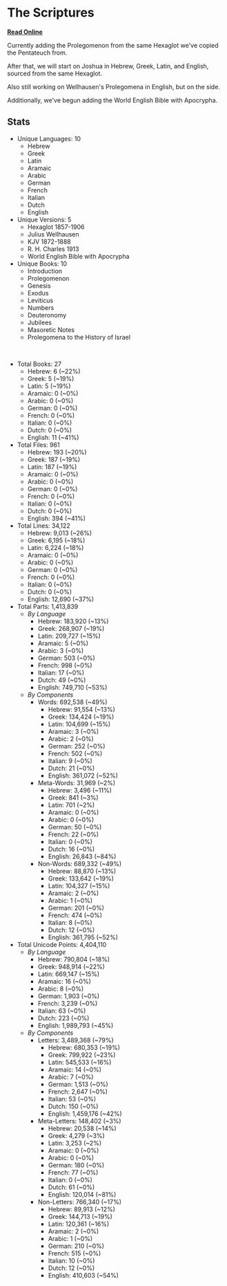 # The Scriptures

**[Read Online](https://r-neal-kelly.github.io/the_scriptures/)**

Currently adding the Prolegomenon from the same Hexaglot we've copied the Pentateuch from.

After that, we will start on Joshua in Hebrew, Greek, Latin, and English, sourced from the same Hexaglot.

Also still working on Wellhausen's Prolegomena in English, but on the side.

Additionally, we've begun adding the World English Bible with Apocrypha.

## Stats

- Unique Languages: 10
    - Hebrew
    - Greek
    - Latin
    - Aramaic
    - Arabic
    - German
    - French
    - Italian
    - Dutch
    - English
- Unique Versions: 5
    - Hexaglot 1857-1906
    - Julius Wellhausen
    - KJV 1872-1888
    - R. H. Charles 1913
    - World English Bible with Apocrypha
- Unique Books: 10
    - Introduction
    - Prolegomenon
    - Genesis
    - Exodus
    - Leviticus
    - Numbers
    - Deuteronomy
    - Jubilees
    - Masoretic Notes
    - Prolegomena to the History of Israel

<br>

- Total Books: 27
    - Hebrew: 6 (~22%)
    - Greek: 5 (~19%)
    - Latin: 5 (~19%)
    - Aramaic: 0 (~0%)
    - Arabic: 0 (~0%)
    - German: 0 (~0%)
    - French: 0 (~0%)
    - Italian: 0 (~0%)
    - Dutch: 0 (~0%)
    - English: 11 (~41%)
- Total Files: 961
    - Hebrew: 193 (~20%)
    - Greek: 187 (~19%)
    - Latin: 187 (~19%)
    - Aramaic: 0 (~0%)
    - Arabic: 0 (~0%)
    - German: 0 (~0%)
    - French: 0 (~0%)
    - Italian: 0 (~0%)
    - Dutch: 0 (~0%)
    - English: 394 (~41%)
- Total Lines: 34,122
    - Hebrew: 9,013 (~26%)
    - Greek: 6,195 (~18%)
    - Latin: 6,224 (~18%)
    - Aramaic: 0 (~0%)
    - Arabic: 0 (~0%)
    - German: 0 (~0%)
    - French: 0 (~0%)
    - Italian: 0 (~0%)
    - Dutch: 0 (~0%)
    - English: 12,690 (~37%)
- Total Parts: 1,413,839
    - <i>By Language</i>
        - Hebrew: 183,920 (~13%)
        - Greek: 268,907 (~19%)
        - Latin: 209,727 (~15%)
        - Aramaic: 5 (~0%)
        - Arabic: 3 (~0%)
        - German: 503 (~0%)
        - French: 998 (~0%)
        - Italian: 17 (~0%)
        - Dutch: 49 (~0%)
        - English: 749,710 (~53%)
    - <i>By Components</i>
        - Words: 692,538 (~49%)
            - Hebrew: 91,554 (~13%)
            - Greek: 134,424 (~19%)
            - Latin: 104,699 (~15%)
            - Aramaic: 3 (~0%)
            - Arabic: 2 (~0%)
            - German: 252 (~0%)
            - French: 502 (~0%)
            - Italian: 9 (~0%)
            - Dutch: 21 (~0%)
            - English: 361,072 (~52%)
        - Meta-Words: 31,969 (~2%)
            - Hebrew: 3,496 (~11%)
            - Greek: 841 (~3%)
            - Latin: 701 (~2%)
            - Aramaic: 0 (~0%)
            - Arabic: 0 (~0%)
            - German: 50 (~0%)
            - French: 22 (~0%)
            - Italian: 0 (~0%)
            - Dutch: 16 (~0%)
            - English: 26,843 (~84%)
        - Non-Words: 689,332 (~49%)
            - Hebrew: 88,870 (~13%)
            - Greek: 133,642 (~19%)
            - Latin: 104,327 (~15%)
            - Aramaic: 2 (~0%)
            - Arabic: 1 (~0%)
            - German: 201 (~0%)
            - French: 474 (~0%)
            - Italian: 8 (~0%)
            - Dutch: 12 (~0%)
            - English: 361,795 (~52%)
- Total Unicode Points: 4,404,110
    - <i>By Language</i>
        - Hebrew: 790,804 (~18%)
        - Greek: 948,914 (~22%)
        - Latin: 669,147 (~15%)
        - Aramaic: 16 (~0%)
        - Arabic: 8 (~0%)
        - German: 1,903 (~0%)
        - French: 3,239 (~0%)
        - Italian: 63 (~0%)
        - Dutch: 223 (~0%)
        - English: 1,989,793 (~45%)
    - <i>By Components</i>
        - Letters: 3,489,368 (~79%)
            - Hebrew: 680,353 (~19%)
            - Greek: 799,922 (~23%)
            - Latin: 545,533 (~16%)
            - Aramaic: 14 (~0%)
            - Arabic: 7 (~0%)
            - German: 1,513 (~0%)
            - French: 2,647 (~0%)
            - Italian: 53 (~0%)
            - Dutch: 150 (~0%)
            - English: 1,459,176 (~42%)
        - Meta-Letters: 148,402 (~3%)
            - Hebrew: 20,538 (~14%)
            - Greek: 4,279 (~3%)
            - Latin: 3,253 (~2%)
            - Aramaic: 0 (~0%)
            - Arabic: 0 (~0%)
            - German: 180 (~0%)
            - French: 77 (~0%)
            - Italian: 0 (~0%)
            - Dutch: 61 (~0%)
            - English: 120,014 (~81%)
        - Non-Letters: 766,340 (~17%)
            - Hebrew: 89,913 (~12%)
            - Greek: 144,713 (~19%)
            - Latin: 120,361 (~16%)
            - Aramaic: 2 (~0%)
            - Arabic: 1 (~0%)
            - German: 210 (~0%)
            - French: 515 (~0%)
            - Italian: 10 (~0%)
            - Dutch: 12 (~0%)
            - English: 410,603 (~54%)

